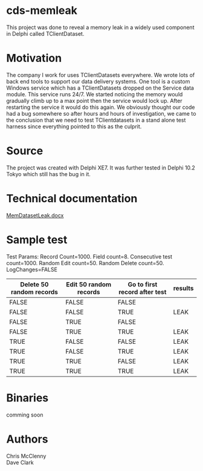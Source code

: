 # cds-memleak
This project was done to reveal a memory leak in a widely used component in Delphi called TClientDataset.  

# Motivation
The company I work for uses TClientDatasets everywhere.  We wrote lots of back end tools to support our data delivery systems.  One tool is a custom Windows service which has a TClientDatasets dropped on the Service data module.  This service runs 24/7.  We started noticing the memory would gradually climb up to a max point then the service would lock up.  After restarting the service it would do this again.  We obviously thought our code had a bug somewhere so after hours and hours of investigation, we came to the conclusion that we need to test TClientdatasets in a stand alone test harness since everything pointed to this as the culprit.

# Source
The project was created with Delphi XE7.  It was further tested in Delphi 10.2 Tokyo which still has the bug in it.

# Technical documentation
[MemDatasetLeak.docx](./Documentation/MemDatasetLeak.docx)

# Sample test
Test Params: Record Count=1000. Field count=8.  Consecutive test count=1000.  Random Edit count=50. 
Random Delete count=50. LogChanges=FALSE

 Delete 50 random records | Edit 50 random records | Go to first record after test | results           
 -------------- | -------------- | ------------------- | --------- 
 FALSE | FALSE | FALSE
 FALSE | FALSE | TRUE | LEAK
      FALSE     |     TRUE       |        FALSE        |            
      FALSE     |     TRUE       |        TRUE         |   LEAK     
      TRUE      |     FALSE      |        FALSE        |   LEAK     
      TRUE      |     FALSE      |        TRUE         |   LEAK     
      TRUE        |     TRUE       |        FALSE        |   LEAK     
      TRUE        |     TRUE       |        TRUE         |   LEAK     

# Binaries
comming soon

# Authors
Chris McClenny<br>
Dave Clark
